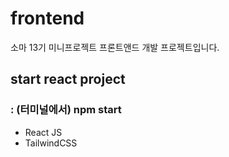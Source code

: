 # frontend

소마 13기 미니프로젝트 프론트앤드 개발 프로젝트입니다.

## start react project

### : (터미널에서) npm start

-  React JS
-  TailwindCSS
